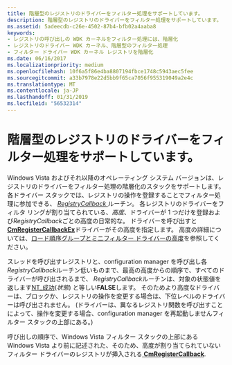```yaml
---
title: 階層型のレジストリのドライバーをフィルター処理をサポートしています。
description: 階層型のレジストリのドライバーをフィルター処理をサポートしています。
ms.assetid: 5adeecdb-c26e-4502-87b4-bfb02a4aaba8
keywords:
- レジストリの呼び出しの WDK カーネルをフィルター処理には、階層化
- レジストリのドライバー WDK カーネル、階層型のフィルター処理
- フィルター ドライバー WDK カーネル レジストリを階層化
ms.date: 06/16/2017
ms.localizationpriority: medium
ms.openlocfilehash: 10f6a5f86e4ba8807194fbce1748c5943aec5fee
ms.sourcegitcommit: a33b7978e22d5bb9f65ca7056f955319049a2e4c
ms.translationtype: MT
ms.contentlocale: ja-JP
ms.lasthandoff: 01/31/2019
ms.locfileid: "56532314"
---
```

# <a name="supporting-layered-registry-filtering-drivers"></a>階層型のレジストリのドライバーをフィルター処理をサポートしています。


Windows Vista およびそれ以降のオペレーティング システム バージョンは、レジストリのドライバーをフィルター処理の階層化のスタックをサポートします。 各ドライバー スタックでは、レジストリの操作を登録することでフィルター処理に参加できる、 [ *RegistryCallback* ](https://msdn.microsoft.com/library/windows/hardware/ff560903)ルーチン。 各レジストリのドライバーをフィルタ リングが割り当てられている、*高度*、ドライバーが 1 つだけを登録および*RegistryCallback*ごとの高度の日常的な。 ドライバーを呼び出すと[ **CmRegisterCallbackEx**](https://msdn.microsoft.com/library/windows/hardware/ff541921)ドライバーがその高度を指定します。 高度の詳細については、[ロード順序グループとミニフィルター ドライバーの高度](https://msdn.microsoft.com/library/windows/hardware/ff549689)を参照してください。

スレッドを呼び出すレジストリと、configuration manager を呼び出し各*RegistryCallback*ルーチン低いものまで、最高の高度からの順序で、すべてのドライバーが呼び出されるまで、 *RegistryCallback*ルーチンは、対象の状態値を返します[NT\_成功](using-ntstatus-values.md)(*状態*) と等しい**FALSE**します。 そのためより高度なドライバーは、ブロックか、レジストリの操作を変更する場合は、下位レベルのドライバーは呼び出されません。 (ドライバーは、異なるレジストリ関数を呼び出すことによって、操作を変更する場合、configuration manager を再起動しませんフィルター スタックの上部にある。)

呼び出しの順序で、Windows Vista フィルター スタックの上部にある Windows Vista より前に記述された、そのため、高度が割り当てられていないフィルター ドライバーのレジストリが挿入される[ **CmRegisterCallback**](https://msdn.microsoft.com/library/windows/hardware/ff541918).

 

 




